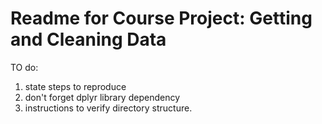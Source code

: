 # Readme for Course Project: Getting and Cleaning Data

TO do:
  1. state steps to reproduce
  2. don't forget dplyr library dependency
  3. instructions to verify directory structure.
